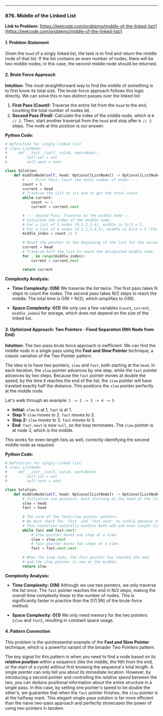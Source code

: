 ---
### **876. Middle of the Linked List**
**Link to Problem:** [https://leetcode.com/problems/middle-of-the-linked-list/](https://leetcode.com/problems/middle-of-the-linked-list/)

#### **1. Problem Statement**
Given the `head` of a singly linked list, the task is to find and return the middle node of that list. If the list contains an even number of nodes, there will be two middle nodes; in this case, the second middle node should be returned.

#### **2. Brute Force Approach**
**Intuition:**
The most straightforward way to find the middle of something is to first know its total size. The brute-force approach follows this logic directly. We can solve this in two distinct passes over the linked list:
1.  **First Pass (Count):** Traverse the entire list from the `head` to the end, counting the total number of nodes (`N`).
2.  **Second Pass (Find):** Calculate the index of the middle node, which is `N // 2`. Then, start another traversal from the `head` and stop after `N // 2` steps. The node at this position is our answer.

**Python Code:**
```python
# Definition for singly-linked list.
# class ListNode:
#     def __init__(self, val=0, next=None):
#         self.val = val
#         self.next = next

class Solution:
    def middleNode(self, head: Optional[ListNode]) -> Optional[ListNode]:
        # --- First Pass: Count the total number of nodes ---
        count = 0
        current = head
        # Traverse the list to its end to get the total count.
        while current:
            count += 1
            current = current.next

        # --- Second Pass: Traverse to the middle node ---
        # Calculate the index of the middle node.
        # For a list of 5 nodes (0,1,2,3,4), middle is 5//2 = 2.
        # For a list of 6 nodes (0,1,2,3,4,5), middle is 6//2 = 3 (the second middle node).
        middle_index = count // 2
        
        # Reset the pointer to the beginning of the list for the second pass.
        current = head
        # Traverse half the list to reach the designated middle node.
        for _ in range(middle_index):
            current = current.next
            
        return current

```
**Complexity Analysis:**

*   **Time Complexity: O(N)**
    We traverse the list twice. The first pass takes N steps to count the nodes. The second pass takes N/2 steps to reach the middle. The total time is O(N + N/2), which simplifies to O(N).

*   **Space Complexity: O(1)**
    We only use a few variables (`count`, `current`, `middle_index`) for storage, which does not depend on the size of the linked list.

#### **3. Optimized Approach: Two Pointers - Fixed Separation (Nth Node from End)**
**Intuition:**
The two-pass brute force approach is inefficient. We can find the middle node in a single pass using the **Fast and Slow Pointer** technique, a classic variation of the Two Pointer pattern.

The idea is to have two pointers, `slow` and `fast`, both starting at the `head`. In each iteration, the `slow` pointer advances by one step, while the `fast` pointer advances by two steps. Because the `fast` pointer moves at double the speed, by the time it reaches the end of the list, the `slow` pointer will have traveled exactly half the distance. This positions the `slow` pointer perfectly at the middle node.

Let's walk through an example: `1 -> 2 -> 3 -> 4 -> 5`
- **Initial:** `slow` is at 1, `fast` is at 1.
- **Step 1:** `slow` moves to 2. `fast` moves to 3.
- **Step 2:** `slow` moves to 3. `fast` moves to 5.
- **End:** `fast.next` is now `null`, so the loop terminates. The `slow` pointer is at node 3, which is the middle.

This works for even-length lists as well, correctly identifying the second middle node as required.

**Python Code:**
```python
# Definition for singly-linked list.
# class ListNode:
#     def __init__(self, val=0, next=None):
#         self.val = val
#         self.next = next

class Solution:
    def middleNode(self, head: Optional[ListNode]) -> Optional[ListNode]:
        # Initialize two pointers, both starting at the head of the list.
        slow = head
        fast = head
        
        # The core of the fast/slow pointer pattern.
        # We must check for 'fast' and 'fast.next' to safely advance the fast pointer by two.
        # This condition naturally handles both odd and even length lists.
        while fast and fast.next:
            # Slow pointer moves one step at a time.
            slow = slow.next
            # Fast pointer moves two steps at a time.
            fast = fast.next.next
            
        # When the loop ends, the fast pointer has reached the end,
        # and the slow pointer is now at the middle.
        return slow
```

**Complexity Analysis:**

*   **Time Complexity: O(N)**
    Although we use two pointers, we only traverse the list once. The `fast` pointer reaches the end in N/2 steps, making the overall time complexity linear to the number of nodes. This is significantly faster in practice than the O(1.5N) of the brute-force method.

*   **Space Complexity: O(1)**
    We only need memory for the two pointers (`slow` and `fast`), resulting in constant space usage.

#### **4. Pattern Connection**
This problem is the quintessential example of the **Fast and Slow Pointer** technique, which is a powerful variant of the broader Two Pointers pattern.

The key signal for this pattern is when you need to find a node based on its **relative position** within a sequence (like the middle, the Nth from the end, or the start of a cycle) without first knowing the sequence's total length. A single pointer can only tell you about its immediate location. However, by introducing a second pointer and controlling the *relative speed* between the two, you can deduce positional information about the entire structure in a single pass. In this case, by setting one pointer's speed to be double the other's, we guarantee that when the `fast` pointer finishes, the `slow` pointer is at the halfway mark. This elegant single-pass solution is far more efficient than the naive two-pass approach and perfectly showcases the power of using two pointers in tandem.